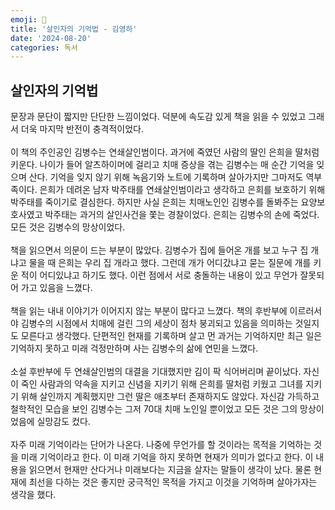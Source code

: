 ```yaml
---
emoji: 🔪
title: '살인자의 기억법 - 김영하'
date: '2024-08-20'
categories: 독서
---
```

## 살인자의 기억법
문장과 문단이 짧지만 단단한 느낌이었다. 덕분에 속도감 있게 책을 읽을 수 있었고 그래서 더욱 마지막 반전이 충격적이었다.
<br/> <br/>
이 책의 주인공인 김병수는 연쇄살인범이다. 과거에 죽였던 사람의 딸인 은희을 딸처럼 키운다. 나이가 들어 알츠하이머에 걸리고 치매 증상을 겪는 김병수는 매 순간 기억을 잊으며 산다. 기억을 잊지 않기 위해 녹음기와 노트에 기록하며 살아가지만 그마저도 역부족이다. 은희가 데려온 남자 박주태를 연쇄살인범이라고 생각하고 은희를 보호하기 위해 박주태를 죽이기로 결심한다. 하지만 사실 은희는 치매노인인 김병수를 돌봐주는 요양보호사였고 박주태는 과거의 살인사건을 쫓는 경찰이었다. 은희는 김병수의 손에 죽었다. 모든 것은 김병수의 망상이었다.
<br/> <br/>
책을 읽으면서 의문이 드는 부분이 많았다. 김병수가 집에 들어온 개를 보고 누구 집 개냐고 물을 때 은희는 우리 집 개라고 했다. 그런데 개가 어디갔냐고 묻는 질문에 개를 키운 적이 어디있냐고 하기도 했다. 이런 점에서 서로 충돌하는 내용이 있고 무언가 잘못되어 가고 있음을 느꼈다.
<br/> <br/>
책을 읽는 내내 이야기가 이어지지 않는 부분이 많다고 느꼈다. 책의 후반부에 이르러서야 김병수의 시점에서 치매에 걸린 그의 세상이 점차 붕괴되고 있음을 의미하는 것일지도 모른다고 생각했다. 단편적인 현재를 기록하며 살고 먼 과거는 기억하지만 최근 일은 기억하지 못하고 미래 걱정만하며 사는 김병수의 삶에 연민을 느꼈다.
<br/> <br/>
소설 후반부에 두 연쇄살인범의 대결을 기대했지만 김이 팍 식어버리며 끝이났다. 자신이 죽인 사람과의 약속을 지키고 신념을 지키기 위해 은희를 딸처럼 키웠고 그녀를 지키기 위해 살인까지 계획했지만 그런 딸은 애초부터 존재하지도 않았다. 자신감 가득하고 철학적인 모습을 보인 김병수는 그저 70대 치매 노인일 뿐이었고 모든 것은 그의 망상이었음에 실망감도 컸다.
<br/> <br/>
자주 미래 기억이라는 단어가 나온다. 나중에 무언가를 할 것이라는 목적을 기억하는 것을 미래 기억이라고 한다. 이 미래 기억을 하지 못하면 현재가 의미가 없다고 한다. 이 내용을 읽으면서 현재만 산다거나 미래보다는 지금을 살자는 말들이 생각이 났다. 물론 현재에 최선을 다하는 것은 좋지만 궁극적인 목적을 가지고 이것을 기억하며 살아가자는 생각을 했다.